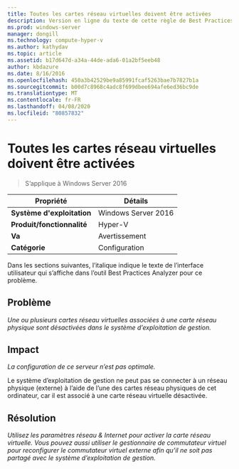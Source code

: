 ```yaml
---
title: Toutes les cartes réseau virtuelles doivent être activées
description: Version en ligne du texte de cette règle de Best Practices Analyzer.
ms.prod: windows-server
manager: dongill
ms.technology: compute-hyper-v
ms.author: kathydav
ms.topic: article
ms.assetid: b17d647d-a34a-44de-ada6-01a2bf5eeb48
author: kbdazure
ms.date: 8/16/2016
ms.openlocfilehash: 450a3b42529be9a85991fcaf5263bae7b7827b1a
ms.sourcegitcommit: b00d7c8968c4adc8f699dbee694afe6ed36bc9de
ms.translationtype: MT
ms.contentlocale: fr-FR
ms.lasthandoff: 04/08/2020
ms.locfileid: "80857832"
---
```

# <a name="all-virtual-network-adapters-should-be-enabled"></a>Toutes les cartes réseau virtuelles doivent être activées

>S’applique à Windows Server 2016


  
|Propriété|Détails|  
|-|-|  
|**Système d'exploitation**|Windows Server 2016|  
|**Produit/fonctionnalité**|Hyper-V|  
|**Va**|Avertissement|  
|**Catégorie**|Configuration|  
  
Dans les sections suivantes, l’italique indique le texte de l’interface utilisateur qui s’affiche dans l’outil Best Practices Analyzer pour ce problème.  
  
## <a name="issue"></a>Problème  
  
*Une ou plusieurs cartes réseau virtuelles associées à une carte réseau physique sont désactivées dans le système d’exploitation de gestion.*  
  
## <a name="impact"></a>Impact  
  
*La configuration de ce serveur n’est pas optimale.*  
  
Le système d’exploitation de gestion ne peut pas se connecter à un réseau physique (externe) à l’aide de l’une des cartes réseau physiques de cet ordinateur, car il est associé à une carte réseau virtuelle désactivée.  
  
## <a name="resolution"></a>Résolution  
  
*Utilisez les paramètres réseau & Internet pour activer la carte réseau virtuelle. Vous pouvez aussi utiliser le gestionnaire de commutateur virtuel pour reconfigurer le commutateur virtuel externe afin qu’il ne soit pas partagé avec le système d’exploitation de gestion.*  
  


